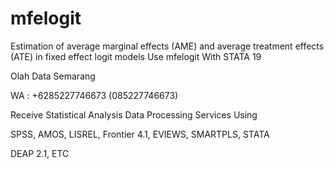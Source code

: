# mfelogit
Estimation of average marginal effects (AME) and average treatment effects (ATE) in fixed effect logit models Use mfelogit With STATA 19

Olah Data Semarang

WA : +6285227746673 (085227746673)

Receive Statistical Analysis Data Processing Services Using

SPSS, AMOS, LISREL, Frontier 4.1, EVIEWS, SMARTPLS, STATA

DEAP 2.1, ETC
